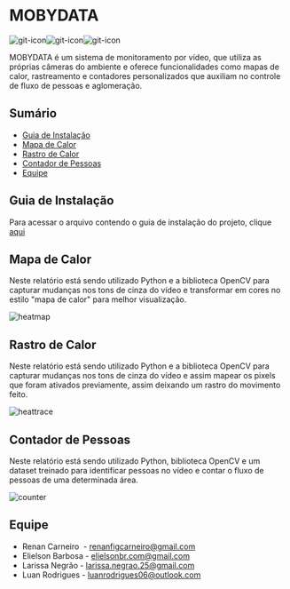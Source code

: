 # MOBYDATA
![git-icon](https://img.icons8.com/clouds/100/000000/crowd.png)![git-icon](https://img.icons8.com/clouds/100/000000/heat-map.png)![git-icon](https://img.icons8.com/clouds/100/000000/treasure-map.png)

MOBYDATA é um sistema de monitoramento por vídeo, que utiliza as próprias câmeras do ambiente e oferece funcionalidades como mapas de calor, rastreamento e contadores personalizados que auxiliam no controle de fluxo de pessoas e aglomeração.

## Sumário

  - [Guia de Instalação](#guia-de-instalação)
  - [Mapa de Calor](#mapa-de-calor)
  - [Rastro de Calor](#rastro-de-calor)
  - [Contador de Pessoas](#contador-de-pessoas)
  - [Equipe](#equipe)

## Guia de Instalação
Para acessar o arquivo contendo o guia de instalação do projeto, clique [aqui](https://github.com/rnanc/MOBYDATA/blob/master/INSTALLATION_GUIDE.md)

## Mapa de Calor 

Neste relatório está sendo utilizado Python e a biblioteca OpenCV para capturar mudanças nos tons de cinza do vídeo e transformar em cores no estilo "mapa de calor" para melhor visualização.

![heatmap](files/gif/heat-map.gif)

## Rastro de Calor 

Neste relatório está sendo utilizado Python e a biblioteca OpenCV para capturar mudanças nos tons de cinza do vídeo e assim mapear os pixels que foram ativados previamente, assim deixando um rastro do movimento feito.

![heattrace](files/gif/heat-trace.gif)

## Contador de Pessoas 

Neste relatório está sendo utilizado Python, biblioteca OpenCV e um dataset treinado para identificar pessoas no vídeo e contar o fluxo de pessoas de uma determinada área.

![counter](files/gif/counter.gif)

## Equipe

* Renan Carneiro  - renanfigcarneiro@gmail.com
* Elielson Barbosa - elielsonbr.com@gmail.com
* Larissa Negrão - larissa.negrao.25@gmail.com
* Luan Rodrigues - luanrodrigues06@outlook.com
